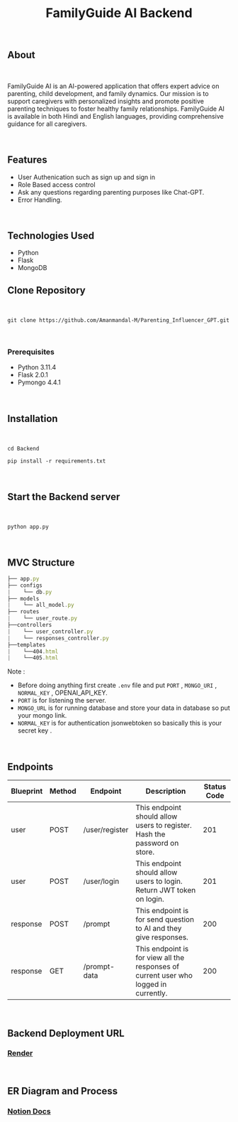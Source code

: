 <h1 align="center">FamilyGuide AI Backend</h1>

<br>

## About

<br>

FamilyGuide AI is an AI-powered application that offers expert advice on parenting, child development, and family dynamics. Our mission is to support caregivers with personalized insights and promote positive parenting techniques to foster healthy family relationships. FamilyGuide AI is available in both Hindi and English languages, providing comprehensive guidance for all caregivers.

<br>

## Features

- User Authenication such as sign up and sign in 
- Role Based access control
- Ask any questions regarding parenting purposes like Chat-GPT.
- Error Handling.

<br>

## Technologies Used

- Python
- Flask
- MongoDB

## Clone Repository

<br>

```
git clone https://github.com/Amanmandal-M/Parenting_Influencer_GPT.git
```

<br>

### Prerequisites

- Python 3.11.4
- Flask 2.0.1
- Pymongo 4.4.1

<br>

## Installation

<br>

```
cd Backend

pip install -r requirements.txt
```

<br>

## Start the Backend server

<br>

```
python app.py
```

<br>

##  MVC Structure

```js
├── app.py
├── configs
|    └── db.py
├── models
|    └── all_model.py
├── routes
|    └── user_route.py
├──controllers
|    └── user_controller.py
|    └── responses_controller.py
├──templates
|    └──404.html
|    └──405.html
```

Note : 

-  Before doing anything first create `.env` file and put `PORT` , `MONGO_URI` , `NORMAL_KEY` ,  OPENAI_API_KEY.
- `PORT` is for listening the server.
- `MONGO_URL` is for running database and store your data in database so put your mongo link.
- `NORMAL_KEY` is for authentication jsonwebtoken so basically this is your secret key .

<br>

## Endpoints

<table>
    <thead>
        <tr>
            <th>Blueprint</th>
            <th>Method</th>
            <th>Endpoint</th>
            <th>Description</th>
            <th>Status Code</th>
        </tr>
    </thead>
    <tbody>
        <tr>
            <td>user</td>
            <td>POST</td>
            <td>/user/register</td>
            <td>This endpoint should allow users to register. Hash the password on store.</td>
            <td>201</td>
        </tr>
        <tr>
            <td>user</td>
            <td>POST</td>
            <td>/user/login</td>
            <td>This endpoint should allow users to login. Return JWT token on login.</td>
            <td>201</td>
        </tr>
        <tr>
            <td>response</td>
            <td>POST</td>
            <td>/prompt</td>
            <td>This endpoint is for send question to AI and they give responses.</td>
            <td>200</td>
        </tr>
        <tr>
            <td>response</td>
            <td>GET</td>
            <td>/prompt-data</td>
            <td>This endpoint is for view all the responses of current user who logged in currently.</td>
            <td>200</td>
        </tr>
    </tbody>
</table>


<br>

## Backend Deployment URL

<h3>
    <strong>
        <a href="https://parenting-influencer-backend.onrender.com">Render</a>
    </strong>
</h3>

<br>

## ER Diagram and Process

<h3>
    <strong>
        <a href="https://url-shortener-857u.onrender.com/eWkpEFaKB">Notion Docs</a>
    </strong>
</h3>